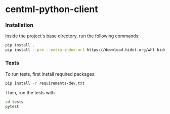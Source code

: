 # centml-python-client

### Installation
Inside the project's base directory, run the following commands:
```bash
pip install . 
pip install --pre --extra-index-url https://download.hidet.org/whl hidet
```

### Tests
To run tests, first install required packages:
```bash
pip install -r requirements-dev.txt
```
Then, run the tests with
```bash
cd tests
pytest
```